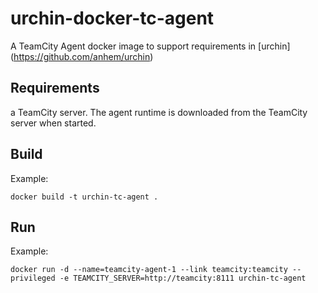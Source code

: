 # urchin-docker-tc-agent

A TeamCity Agent docker image to support requirements in [urchin] (https://github.com/anhem/urchin)

## Requirements

a TeamCity server. The agent runtime is downloaded from the TeamCity server when started.

## Build

Example:
```
docker build -t urchin-tc-agent .
```

## Run

Example:
```
docker run -d --name=teamcity-agent-1 --link teamcity:teamcity --privileged -e TEAMCITY_SERVER=http://teamcity:8111 urchin-tc-agent
```

